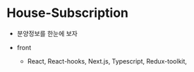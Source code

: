 # House-Subscription

* 분양정보를 한눈에 보자

* front
    - React, React-hooks, Next.js, Typescript, Redux-toolkit, 
